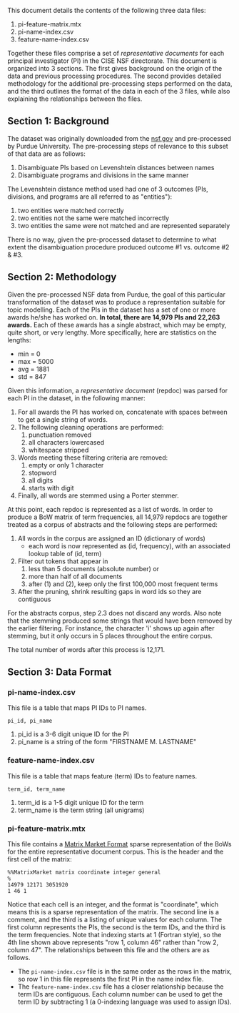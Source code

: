 This document details the contents of the following three data files:

1.  pi-feature-matrix.mtx
2.  pi-name-index.csv
3.  feature-name-index.csv

Together these files comprise a set of _representative documents_ for each
principal investigator (PI) in the CISE NSF directorate. This document is
organized into 3 sections. The first gives background on the origin of the data
and previous processing procedures. The second provides detailed methodology for
the additional pre-processing steps performed on the data, and the third
outlines the format of the data in each of the 3 files, while also explaining
the relationships between the files.

## Section 1: Background

The dataset was originally downloaded from the
[nsf.gov](http://www.nsf.gov/awardsearch/download.jsp) and pre-processed by
Purdue University. The pre-processing steps of relevance to this subset of that
data are as follows:

1.  Disambiguate PIs based on Levenshtein distances between names
2.  Disambiguate programs and divisions in the same manner

The Levenshtein distance method used had one of 3 outcomes (PIs, divisions, and
programs are all referred to as "entities"):

1.  two entities were matched correctly
2.  two entities not the same were matched incorrectly
3.  two entities the same were not matched and are represented separately

There is no way, given the pre-processed dataset to determine to what extent the
disambiguation procedure produced outcome #1 vs. outcome #2 & #3.

## Section 2: Methodology

Given the pre-processed NSF data from Purdue, the goal of this particular
transformation of the dataset was to produce a representation suitable for
topic modelling. Each of the PIs in the dataset has a set of one or more awards
he/she has worked on. **In total, there are 14,979 PIs and 22,263 awards.** Each
of these awards has a single abstract, which may be empty, quite short, or very
lengthy. More specifically, here are statistics on the lengths:

*   min = 0
*   max = 5000
*   avg = 1881
*   std = 847

Given this information, a _representative document_ (repdoc) was parsed for each
PI in the dataset, in the following manner:

1.  For all awards the PI has worked on, concatenate with spaces between to get
    a single string of words.
2.  The following cleaning operations are performed:
    1. punctuation removed
    2. all characters lowercased
    3. whitespace stripped
3.  Words meeting these filtering criteria are removed:
    1. empty or only 1 character
    2. stopword
    3. all digits
    4. starts with digit
4.  Finally, all words are stemmed using a Porter stemmer.

At this point, each repdoc is represented as a list of words. In order to
produce a BoW matrix of term frequencies, all 14,979 repdocs are together
treated as a corpus of abstracts and the following steps are performed:

1.  All words in the corpus are assigned an ID (dictionary of words)
    *   each word is now represented as (id, frequency), with an associated
        lookup table of (id, term)
2.  Filter out tokens that appear in
    1.  less than 5 documents (absolute number) or
    2.  more than half of all documents
    3.  after (1) and (2), keep only the first 100,000 most frequent terms
3.  After the pruning, shrink resulting gaps in word ids so they are contiguous

For the abstracts corpus, step 2.3 does not discard any words. Also note that
the stemming produced some strings that would have been removed by the earlier
filtering. For instance, the character 'i' shows up again after stemming, but it
only occurs in 5 places throughout the entire corpus.

The total number of words after this process is 12,171.

## Section 3: Data Format

### pi-name-index.csv

This file is a table that maps PI IDs to PI names.

    pi_id, pi_name

1.  pi_id is a 3-6 digit unique ID for the PI
2.  pi_name is a string of the form "FIRSTNAME M. LASTNAME"

### feature-name-index.csv

This file is a table that maps feature (term) IDs to feature names.

    term_id, term_name

1.  term_id is a 1-5 digit unique ID for the term
2.  term_name is the term string (all unigrams)

### pi-feature-matrix.mtx

This file contains a [Matrix Market
Format](http://math.nist.gov/MatrixMarket/formats.html) sparse representation of
the BoWs for the entire representative document corpus. This is the header and
the first cell of the matrix:

    %%MatrixMarket matrix coordinate integer general
    %
    14979 12171 3051920
    1 46 1

Notice that each cell is an integer, and the format is "coordinate", which means
this is a sparse representation of the matrix. The second line is a comment, and
the third is a listing of unique values for each column. The first column
represents the PIs, the second is the term IDs, and the third is the term
frequencies. Note that indexing starts at 1 (Fortran style), so the 4th line
shown above represents "row 1, column 46" rather than "row 2, column 47". The
relationships between this file and the others are as follows.

*   The `pi-name-index.csv` file is in the same order as the rows in the matrix,
    so row 1 in this file represents the first PI in the name index file.
*   The `feature-name-index.csv` file has a closer relationship because the term
    IDs are contiguous. Each column number can be used to get the term ID by
    subtracting 1 (a 0-indexing language was used to assign IDs).

